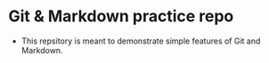 # Git & Markdown practice repo

* This repsitory is meant to demonstrate simple features of Git and Markdown.
